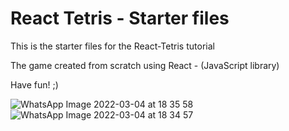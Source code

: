 # React Tetris - Starter files

This is the starter files for the React-Tetris tutorial

The game created from scratch using React - (JavaScript library)

Have fun! ;)


![WhatsApp Image 2022-03-04 at 18 35 58](https://user-images.githubusercontent.com/98653093/156803166-85aa22d4-6650-4c70-9f9a-867ae2c438ba.jpeg)
![WhatsApp Image 2022-03-04 at 18 34 57](https://user-images.githubusercontent.com/98653093/156803183-84043e27-eb87-4deb-921b-e0c6e036804a.jpeg)

